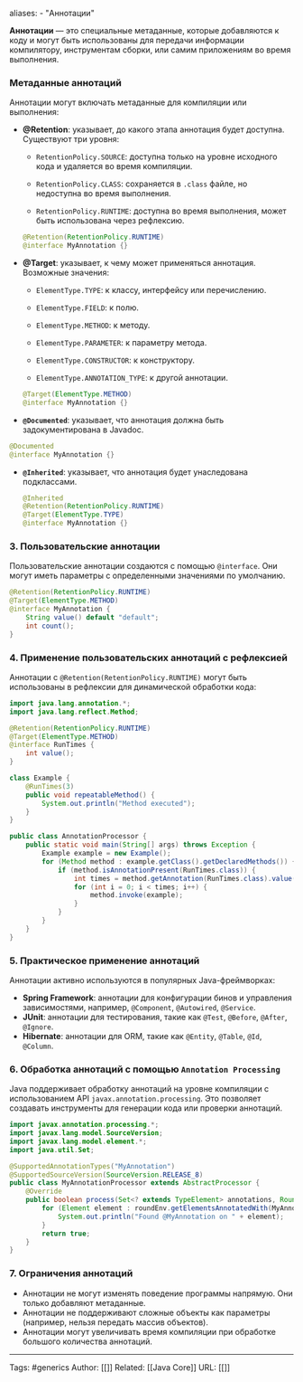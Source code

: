 
aliases: 
	- "Аннотации"

**Аннотации** — это специальные метаданные, которые добавляются к коду и могут быть использованы для передачи информации компилятору, инструментам сборки, или самим приложениям во время выполнения.

### Метаданные аннотаций

Аннотации могут включать метаданные для компиляции или выполнения:

- **@Retention**: указывает, до какого этапа аннотация будет доступна. Существуют три уровня:
    - `RetentionPolicy.SOURCE`: доступна только на уровне исходного кода и удаляется во время компиляции.
    
    - `RetentionPolicy.CLASS`: сохраняется в `.class` файле, но недоступна во время выполнения.

    - `RetentionPolicy.RUNTIME`: доступна во время выполнения, может быть использована через рефлексию.
	```java
	@Retention(RetentionPolicy.RUNTIME)
	@interface MyAnnotation {}
	```
        
- **@Target**: указывает, к чему может применяться аннотация. Возможные значения:
    
    - `ElementType.TYPE`: к классу, интерфейсу или перечислению.
        
    - `ElementType.FIELD`: к полю.
        
    - `ElementType.METHOD`: к методу.
        
    - `ElementType.PARAMETER`: к параметру метода.
        
    - `ElementType.CONSTRUCTOR`: к конструктору.
        
    - `ElementType.ANNOTATION_TYPE`: к другой аннотации.
        
	```java
	@Target(ElementType.METHOD)
	@interface MyAnnotation {}
	```
        
- **`@Documented`**: указывает, что аннотация должна быть задокументирована в Javadoc.
    
 ```java
@Documented
@interface MyAnnotation {}
```
    
- **`@Inherited`**: указывает, что аннотация будет унаследована подклассами.
	```java
	@Inherited
	@Retention(RetentionPolicy.RUNTIME)
	@Target(ElementType.TYPE)
	@interface MyAnnotation {}
	```

### 3. Пользовательские аннотации

Пользовательские аннотации создаются с помощью `@interface`. Они могут иметь параметры с определенными значениями по умолчанию.

```java
@Retention(RetentionPolicy.RUNTIME)
@Target(ElementType.METHOD)
@interface MyAnnotation {
	String value() default "default";
	int count();
}
```

### 4. Применение пользовательских аннотаций с рефлексией

Аннотации с `@Retention(RetentionPolicy.RUNTIME)` могут быть использованы в рефлексии для динамической обработки кода:

```java
import java.lang.annotation.*;
import java.lang.reflect.Method;

@Retention(RetentionPolicy.RUNTIME)
@Target(ElementType.METHOD)
@interface RunTimes {
    int value();
}

class Example {
    @RunTimes(3)
    public void repeatableMethod() {
        System.out.println("Method executed");
    }
}

public class AnnotationProcessor {
    public static void main(String[] args) throws Exception {
        Example example = new Example();
        for (Method method : example.getClass().getDeclaredMethods()) {
            if (method.isAnnotationPresent(RunTimes.class)) {
                int times = method.getAnnotation(RunTimes.class).value();
                for (int i = 0; i < times; i++) {
                    method.invoke(example);
                }
            }
        }
    }
}
```

### 5. Практическое применение аннотаций

Аннотации активно используются в популярных Java-фреймворках:

- **Spring Framework**: аннотации для конфигурации бинов и управления зависимостями, например, `@Component`, `@Autowired`, `@Service`.
- **JUnit**: аннотации для тестирования, такие как `@Test`, `@Before`, `@After`, `@Ignore`.
- **Hibernate**: аннотации для ORM, такие как `@Entity`, `@Table`, `@Id`, `@Column`.

### 6. Обработка аннотаций с помощью `Annotation Processing`

Java поддерживает обработку аннотаций на уровне компиляции с использованием API `javax.annotation.processing`. Это позволяет создавать инструменты для генерации кода или проверки аннотаций.
```java
import javax.annotation.processing.*;
import javax.lang.model.SourceVersion;
import javax.lang.model.element.*;
import java.util.Set;

@SupportedAnnotationTypes("MyAnnotation")
@SupportedSourceVersion(SourceVersion.RELEASE_8)
public class MyAnnotationProcessor extends AbstractProcessor {
    @Override
    public boolean process(Set<? extends TypeElement> annotations, RoundEnvironment roundEnv) {
        for (Element element : roundEnv.getElementsAnnotatedWith(MyAnnotation.class)) {
            System.out.println("Found @MyAnnotation on " + element);
        }
        return true;
    }
}
```

### 7. Ограничения аннотаций
- Аннотации не могут изменять поведение программы напрямую. Они только добавляют метаданные.
- Аннотации не поддерживают сложные объекты как параметры (например, нельзя передать массив объектов).
- Аннотации могут увеличивать время компиляции при обработке большого количества аннотаций.

---
Tags: #generics
Author: [[]]
Related: [[Java Core]]
URL: [[]]